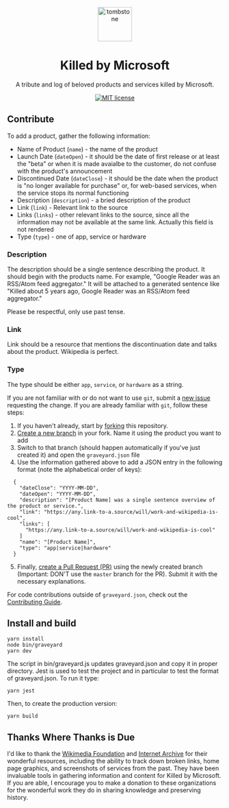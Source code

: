 <div align="center">
  <img src="src/assets/tombstone.png" alt="tombstone" style="height: 80px; width: 80px; padding: 0 20px;">
  <h1>Killed by Microsoft</h1>
  <p>A tribute and log of beloved products and services killed by Microsoft.</p>
</div>

<div align="center">

[![MIT license](https://img.shields.io/badge/License-MIT-blue.svg)](/LICENSE) 



</div>

## Contribute

To add a product, gather the following information:

- Name of Product (`name`) - the name of the product
- Launch Date (`dateOpen`) - it should be the date of first release or at least the "beta" or when it is made avaialbe to the customer, do not confuse with the product's announcement
- Discontinued Date (`dateClose`) - it should be the date when the product is "no longer available for purchase" or, for web-based services, when the service stops its normal functioning
- Description (`description`) - a bried description of the product
- Link (`link`) - Relevant link to the source
- Links (`links`) - other relevant links to the source, since all the information may not be available at the same link. Actually this field is not rendered
- Type (`type`) - one of app, service or hardware


### Description
The description should be a single sentence describing the product. It should begin with the products name. For example, "Google Reader was an RSS/Atom feed aggregator." It will be attached to a generated sentence like "Killed about 5 years ago, Google Reader was an RSS/Atom feed aggregator."

Please be respectful, only use past tense.

### Link
Link should be a resource that mentions the discontinuation date and talks about the product. Wikipedia is perfect.

### Type
The type should be either `app`, `service`, or `hardware` as a string.

If you are not familiar with or do not want to use `git`, submit a [new issue](https://github.com/fabiuz/killedbymicrosoft/issues/new?template=add-an-obituary.md) requesting the change. If you are already familiar with `git`, follow these steps:

1. If you haven't already, start by [forking](https://help.github.com/en/articles/fork-a-repo) this repository. 
2. [Create a new branch](https://help.github.com/en/desktop/contributing-to-projects/creating-a-branch-for-your-work) in your fork. Name it using the product you want to add 
3. Switch to that branch (should happen automatically if you've just created it) and open the `graveyard.json` file
4. Use the information gathered above to add a JSON entry in the following format (note the alphabetical order of keys):
```
  {
    "dateClose": "YYYY-MM-DD",
    "dateOpen": "YYYY-MM-DD",
    "description": "[Product Name] was a single sentence overview of the product or service.",
    "link": "https://any.link-to-a.source/will/work-and-wikipedia-is-cool",
    "links": [
      "https://any.link-to-a.source/will/work-and-wikipedia-is-cool"
    ]
    "name": "[Product Name]",
    "type": "app|service|hardware"
  }
```
5. Finally, [create a Pull Request (PR)](https://help.github.com/en/articles/creating-a-pull-request) using the newly created branch (Important: DON'T use the `master` branch for the PR). Submit it with the necessary explanations.  

For code contributions outside of `graveyard.json`, check out the [Contributing Guide](.github/CONTRIBUTING.md).


## Install and build

    yarn install
    node bin/graveyard
    yarn dev

The script in bin/graveyard.js updates graveyard.json and copy it in proper directory. 
Jest is used to test the project and in particular to test the format of graveyard.json. To run it type:

    yarn jest

Then, to create the production version:

    yarn build

## Thanks Where Thanks is Due
I'd like to thank the [Wikimedia Foundation](https://wikimediafoundation.org) and [Internet Archive](https://archive.org/) for their wonderful resources, including the ability to track down broken links, home page graphics, and screenshots of services from the past. They have been invaluable tools in gathering information and content for Killed by Microsoft. If you are able, I encourage you to make a donation to these organizations for the wonderful work they do in sharing knowledge and preserving history.
